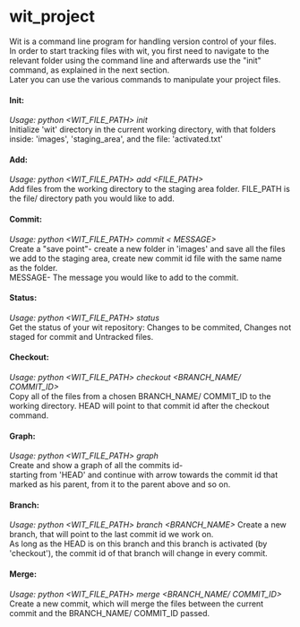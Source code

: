 # wit_project
Wit is a command line program for handling version control of your files.\
In order to start tracking files with wit, you first need to navigate to the relevant folder using the command line and afterwards use the "init" command, as explained in the next section.\
Later you can use the various commands to manipulate your project files.

#### Init:
*Usage: python <WIT_FILE_PATH> init*\
Initialize 'wit' directory in the current working directory, with that folders inside: 'images', 'staging_area', and the file: 'activated.txt'

#### Add:
*Usage: python <WIT_FILE_PATH> add <FILE_PATH>*\
Add files from the working directory to the staging area folder. FILE_PATH is the file/ directory path you would like to add.

#### Commit:
*Usage: python <WIT_FILE_PATH> commit < MESSAGE>*\
Create a "save point"- create a new folder in 'images' and save all the files we add to the staging area, create new commit id file with the same name as the folder.\
MESSAGE- The message you would like to add to the commit.

#### Status:
*Usage: python <WIT_FILE_PATH> status*\
Get the status of your wit repository: Changes to be commited, Changes not staged for commit and Untracked files.
  
#### Checkout:
*Usage: python <WIT_FILE_PATH> checkout <BRANCH_NAME/ COMMIT_ID>*\
Copy all of the files from a chosen BRANCH_NAME/ COMMIT_ID to the working directory. HEAD will point to that commit id after the checkout command.
  
#### Graph:
*Usage: python <WIT_FILE_PATH> graph*\
Create and show a graph of all the commits id-\
starting from 'HEAD' and continue with arrow towards the commit id that marked as his parent, from it to the parent above and so on.

#### Branch:
*Usage: python <WIT_FILE_PATH> branch <BRANCH_NAME>*
Create a new branch, that will point to the last commit id we work on.\
As long as the HEAD is on this branch and this branch is activated (by 'checkout'), the commit id of that branch will change in every commit.

#### Merge:
*Usage: python <WIT_FILE_PATH> merge <BRANCH_NAME/ COMMIT_ID>*\
Create a new commit, which will merge the files between the current commit and the BRANCH_NAME/ COMMIT_ID passed.
